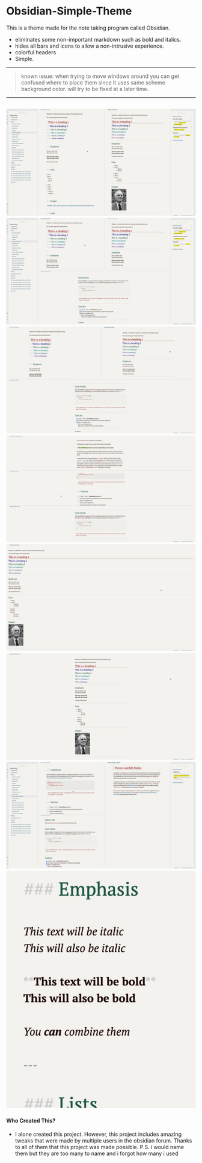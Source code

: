 # Obsidian-Simple-Theme
This is a theme made for the note taking program called Obsidian. 

- eliminates some non-important markdown such as bold and italics.
- hides all bars and icons to allow a non-intrusive experience. 
- colorful headers
- Simple. 
----

> known issue: when trying to move windows around you can get confused where to place them since it uses same scheme background color. will try to be fixed at a later time. 

---
![](images/Screenshot1.jpg)
![](images/Screenshot01.jpg)
![](images/Screenshot2.jpg)
![](images/Screenshot02.jpg)
![](images/Screenshot3.jpg)
![](images/Screenshot03.jpg)
![](images/Screenshot4.jpg)
![](images/Screenshotlast.jpg)
---
#### Who Created This?
- I alone created this project. However, this project includes amazing tweaks that were made by multiple users in the obsidian forum. Thanks to all of them that this project was made possible. P.S. i would name them but they are too many to name and i forgot how many i used 
